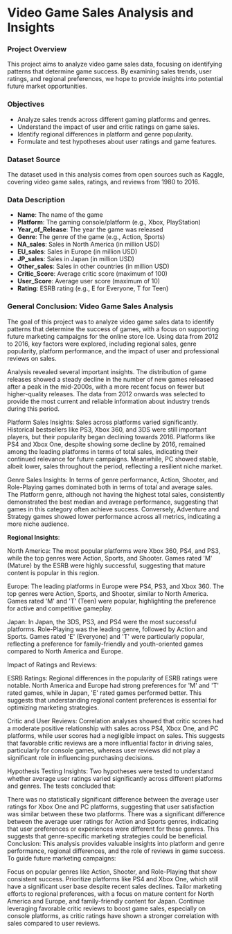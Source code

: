 # Video Game Sales Analysis and Insights

### Project Overview
This project aims to analyze video game sales data, focusing on identifying patterns that determine game success. By examining sales trends, user ratings, and regional preferences, we hope to provide insights into potential future market opportunities.
### Objectives
- Analyze sales trends across different gaming platforms and genres.
- Understand the impact of user and critic ratings on game sales.
- Identify regional differences in platform and genre popularity.
- Formulate and test hypotheses about user ratings and game features.

### Dataset Source
The dataset used in this analysis comes from open sources such as Kaggle, covering video game sales, ratings, and reviews from 1980 to 2016.

### Data Description
- **Name**: The name of the game
- **Platform**: The gaming console/platform (e.g., Xbox, PlayStation)
- **Year_of_Release**: The year the game was released
- **Genre**: The genre of the game (e.g., Action, Sports)
- **NA_sales**: Sales in North America (in million USD)
- **EU_sales**: Sales in Europe (in million USD)
- **JP_sales**: Sales in Japan (in million USD)
- **Other_sales**: Sales in other countries (in million USD)
- **Critic_Score**: Average critic score (maximum of 100)
- **User_Score**: Average user score (maximum of 10)
- **Rating**: ESRB rating (e.g., E for Everyone, T for Teen)


### General Conclusion: Video Game Sales Analysis

The goal of this project was to analyze video game sales data to identify patterns that determine the success of games, with a focus on supporting future marketing campaigns for the online store Ice. Using data from 2012 to 2016, key factors were explored, including regional sales, genre popularity, platform performance, and the impact of user and professional reviews on sales.

Analysis revealed several important insights. The distribution of game releases showed a steady decline in the number of new games released after a peak in the mid-2000s, with a more recent focus on fewer but higher-quality releases. The data from 2012 onwards was selected to provide the most current and reliable information about industry trends during this period.

Platform Sales Insights: Sales across platforms varied significantly. Historical bestsellers like PS3, Xbox 360, and 3DS were still important players, but their popularity began declining towards 2016. Platforms like PS4 and Xbox One, despite showing some decline by 2016, remained among the leading platforms in terms of total sales, indicating their continued relevance for future campaigns. Meanwhile, PC showed stable, albeit lower, sales throughout the period, reflecting a resilient niche market.

Genre Sales Insights: In terms of genre performance, Action, Shooter, and Role-Playing games dominated both in terms of total and average sales. The Platform genre, although not having the highest total sales, consistently demonstrated the best median and average performance, suggesting that games in this category often achieve success. Conversely, Adventure and Strategy games showed lower performance across all metrics, indicating a more niche audience.

**Regional Insights**:

North America: The most popular platforms were Xbox 360, PS4, and PS3, while the top genres were Action, Sports, and Shooter. Games rated 'M' (Mature) by the ESRB were highly successful, suggesting that mature content is popular in this region.

Europe: The leading platforms in Europe were PS4, PS3, and Xbox 360. The top genres were Action, Sports, and Shooter, similar to North America. Games rated 'M' and 'T' (Teen) were popular, highlighting the preference for active and competitive gameplay.

Japan: In Japan, the 3DS, PS3, and PS4 were the most successful platforms. Role-Playing was the leading genre, followed by Action and Sports. Games rated 'E' (Everyone) and 'T' were particularly popular, reflecting a preference for family-friendly and youth-oriented games compared to North America and Europe.

Impact of Ratings and Reviews:

ESRB Ratings: Regional differences in the popularity of ESRB ratings were notable. North America and Europe had strong preferences for 'M' and 'T' rated games, while in Japan, 'E' rated games performed better. This suggests that understanding regional content preferences is essential for optimizing marketing strategies.

Critic and User Reviews: Correlation analyses showed that critic scores had a moderate positive relationship with sales across PS4, Xbox One, and PC platforms, while user scores had a negligible impact on sales. This suggests that favorable critic reviews are a more influential factor in driving sales, particularly for console games, whereas user reviews did not play a significant role in influencing purchasing decisions.

Hypothesis Testing Insights: Two hypotheses were tested to understand whether average user ratings varied significantly across different platforms and genres. The tests concluded that:

There was no statistically significant difference between the average user ratings for Xbox One and PC platforms, suggesting that user satisfaction was similar between these two platforms.
There was a significant difference between the average user ratings for Action and Sports genres, indicating that user preferences or experiences were different for these genres. This suggests that genre-specific marketing strategies could be beneficial.
Conclusion: This analysis provides valuable insights into platform and genre performance, regional differences, and the role of reviews in game success. To guide future marketing campaigns:

Focus on popular genres like Action, Shooter, and Role-Playing that show consistent success.
Prioritize platforms like PS4 and Xbox One, which still have a significant user base despite recent sales declines.
Tailor marketing efforts to regional preferences, with a focus on mature content for North America and Europe, and family-friendly content for Japan.
Continue leveraging favorable critic reviews to boost game sales, especially on console platforms, as critic ratings have shown a stronger correlation with sales compared to user reviews.
